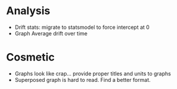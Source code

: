 # Analysis

- Drift stats: migrate to statsmodel to force intercept at 0
- Graph Average drift over time 


# Cosmetic

- Graphs look like crap... provide proper titles and units to graphs
- Superposed graph is hard to read. Find a better format.